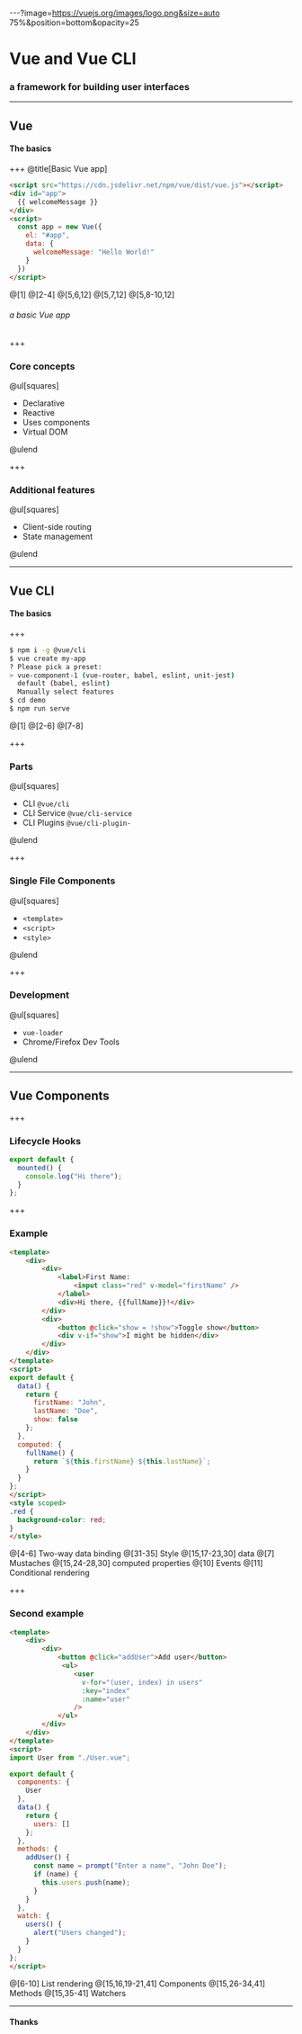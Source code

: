 ---?image=https://vuejs.org/images/logo.png&size=auto 75%&position=bottom&opacity=25

# Vue and Vue CLI

### a framework for building user interfaces

---

## Vue

#### The basics

+++
@title[Basic Vue app]

```html
<script src="https://cdn.jsdelivr.net/npm/vue/dist/vue.js"></script>
<div id="app">
  {{ welcomeMessage }}
</div>
<script>
  const app = new Vue({
    el: "#app",
    data: {
      welcomeMessage: "Hello World!"
    }
  })
</script>
```

@[1]
@[2-4]
@[5,6,12]
@[5,7,12]
@[5,8-10,12]

###### a basic Vue app

+++

### Core concepts

@ul[squares]

- Declarative
- Reactive
- Uses components
- Virtual DOM

@ulend

+++

### Additional features

@ul[squares]

- Client-side routing
- State management

@ulend

---

## Vue CLI

#### The basics

+++

```bash
$ npm i -g @vue/cli
$ vue create my-app
? Please pick a preset:
> vue-component-1 (vue-router, babel, eslint, unit-jest)
  default (babel, eslint)
  Manually select features
$ cd demo
$ npm run serve
```

@[1]
@[2-6]
@[7-8]

+++

### Parts

@ul[squares]

- CLI `@vue/cli`
- CLI Service `@vue/cli-service`
- CLI Plugins `@vue/cli-plugin-`

@ulend

+++

### Single File Components

@ul[squares]

- `<template>`
- `<script>`
- `<style>`

@ulend

+++

### Development

@ul[squares]

- `vue-loader`
- Chrome/Firefox Dev Tools

@ulend

---

## Vue Components

+++

### Lifecycle Hooks

```javascript
export default {
  mounted() {
    console.log("Hi there");
  }
};
```

+++

### Example

```html
<template>
    <div>
        <div>
            <label>First Name:
                <input class="red" v-model="firstName" />
            </label>
            <div>Hi there, {{fullName}}!</div>
        </div>
        <div>
            <button @click="show = !show">Toggle show</button>
            <div v-if="show">I might be hidden</div>
        </div>
    </div>
</template>
<script>
export default {
  data() {
    return {
      firstName: "John",
      lastName: "Doe",
      show: false
    };
  },
  computed: {
    fullName() {
      return `${this.firstName} ${this.lastName}`;
    }
  }
};
</script>
<style scoped>
.red {
  background-color: red;
}
</style>
```

@[4-6] Two-way data binding
@[31-35] Style
@[15,17-23,30] data
@[7] Mustaches
@[15,24-28,30] computed properties
@[10] Events
@[11] Conditional rendering

+++

### Second example

```html
<template>
    <div>
        <div>
            <button @click="addUser">Add user</button>
             <ul>
                <user
                  v-for="(user, index) in users"
                  :key="index"
                  :name="user"
                />
            </ul>
        </div>
    </div>
</template>
<script>
import User from "./User.vue";

export default {
  components: {
    User
  },
  data() {
    return {
      users: []
    };
  },
  methods: {
    addUser() {
      const name = prompt("Enter a name", "John Doe");
      if (name) {
        this.users.push(name);
      }
    }
  },
  watch: {
    users() {
      alert("Users changed");
    }
  }
};
</script>
```

@[6-10] List rendering
@[15,16,19-21,41] Components
@[15,26-34,41] Methods
@[15,35-41] Watchers

---

#### Thanks
